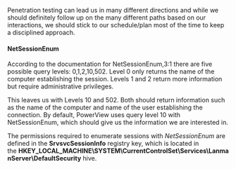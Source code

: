 Penetration testing can lead us in many different directions and while we should definitely follow up on the many different paths based on our interactions, we should stick to our schedule/plan most of the time to keep a disciplined approach.

#### NetSessionEnum
According to the documentation for NetSessionEnum,3:1 there are five possible query levels: 0,1,2,10,502. Level 0 only returns the name of the computer establishing the session. Levels 1 and 2 return more information but require administrative privileges.

This leaves us with Levels 10 and 502. Both should return information such as the name of the computer and name of the user establishing the connection. By default, PowerView uses query level 10 with NetSessionEnum, which should give us the information we are interested in.

The permissions required to enumerate sessions with _NetSessionEnum_ are defined in the **SrvsvcSessionInfo** registry key, which is located in the **HKEY_LOCAL_MACHINE\SYSTEM\CurrentControlSet\Services\LanmanServer\DefaultSecurity** hive.